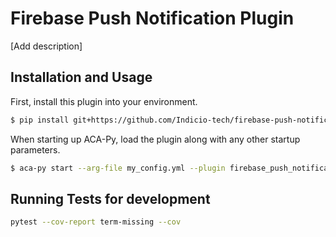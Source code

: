 Firebase Push Notification Plugin
=======================================

[Add description]

## Installation and Usage

First, install this plugin into your environment.

```sh
$ pip install git+https://github.com/Indicio-tech/firebase-push-notification-plugin.git
```

When starting up ACA-Py, load the plugin along with any other startup
parameters.

```sh
$ aca-py start --arg-file my_config.yml --plugin firebase_push_notification
```
## Running Tests for development

```sh
pytest --cov-report term-missing --cov
```
